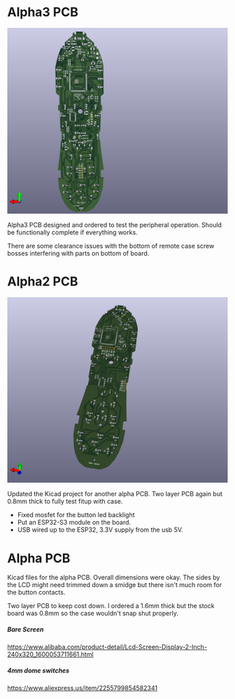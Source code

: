 # Alpha3 PCB

![800+1](./alpha3/800%2B.png)

Alpha3 PCB designed and ordered to test the peripheral operation.  Should be functionally complete if everything works.

There are some clearance issues with the bottom of remote case screw bosses interfering with parts on bottom of board.

# Alpha2 PCB

![800+1](800+.png)

Updated the Kicad project for another alpha PCB.  Two layer PCB again but 0.8mm thick to fully test fitup with case.

* Fixed mosfet for the button led backlight
* Put an ESP32-S3 module on the board.
* USB wired up to the ESP32, 3.3V supply from the usb 5V.

# Alpha PCB

Kicad files for the alpha PCB.  Overall dimensions were okay.  The sides by the LCD might need trimmed down a smidge but there isn't much room for the button contacts.

Two layer PCB to keep cost down.  I ordered a 1.6mm thick but the stock board was 0.8mm so the case wouldn't snap shut properly.

##### Bare Screen

https://www.alibaba.com/product-detail/Lcd-Screen-Display-2-Inch-240x320_1600053711661.html

##### 4mm dome switches

https://www.aliexpress.us/item/2255799854582341
